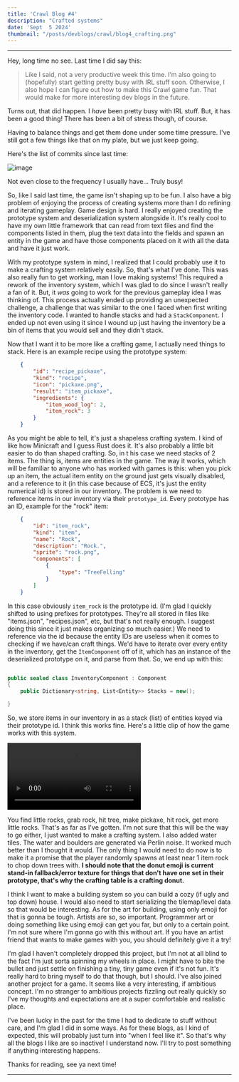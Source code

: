 ```yaml
---
title: 'Crawl Blog #4'
description: "Crafted systems"
date: 'Sept  5 2024'
thumbnail: "/posts/devblogs/crawl/blog4_crafting.png"
---
```



<Spotify src="track/3IiZ5QNMDWrRYS0EAeyWIU?si=08849215b4144a38" />
<hr>

Hey, long time no see. Last time I did say this:

>Like I said, not a very productive week this time. I’m also going to (hopefully) start getting pretty busy with IRL stuff soon. Otherwise, I also hope I can figure out how to make this Crawl game fun. That would make for more interesting dev blogs in the future.


Turns out, that did happen. I *have* been pretty busy with IRL stuff. But, it has been a good thing! There has been a bit of stress though, of course.

Having to balance things and get them done under some time pressure. I've still got a few things like that on my plate, but we just keep going.

Here's the list of commits since last time:

![image](/posts/devblogs/crawl/jul-august_commits.png)

Not even close to the frequency I usually have... Truly busy!

<BlogHeader title="Crafting Pivot"/>
  
So, like I said last time, the game isn't shaping up to be fun. I also have a big problem of enjoying the process of creating systems more than I do refining and iterating gameplay. Game design is hard. I really enjoyed creating the prototype system and deserialization system alongside it. It's really cool to have my own little framework that can read from text files and find the components listed in them, plug the text data into the fields and spawn an entity in the game and have those components placed on it with all the data and have it just work.
  
With my prototype system in mind, I realized that I could probably use it to make a crafting system relatively easily. So, that's what I've done. This was also really fun to get working, man I love making systems! This required a rework of the inventory system, which I was glad to do since I wasn't really a fan of it. But, it *was* going to work for the previous gameplay idea I was thinking of. This process actually ended up providing an unexpected challenge, a challenge that was similar to the one I faced when first writing the inventory code. I wanted to handle stacks and had a `StackComponent`. I ended up not even using it since I wound up just having the inventory be a bin of items that you would sell and they didn't stack.
  
Now that I want it to be more like a crafting game, I actually need things to stack. Here is an example recipe using the prototype system:

```json
    {
        "id": "recipe_pickaxe",
        "kind": "recipe",
        "icon": "pickaxe.png",
        "result": "item_pickaxe",
        "ingredients": {
            "item_wood_log": 2,
            "item_rock": 3
        }
    }

```
As you might be able to tell, it's just a shapeless crafting system. I kind of like how Minicraft and I guess Rust does it. It's also probably a little bit easier to do than shaped crafting. So, in t his case we need stacks of 2 items. The thing is, items are entities in the game. The way it works, which will be familiar to anyone who has worked with games is this: when you pick up an item, the actual item entity on the ground just gets visually disabled, and a reference to it (in this case because of ECS, it's just the entity numerical id) is stored in our inventory. The problem is we need to reference items in our inventory via their `prototype_id`. Every prototype has an ID, example for the "rock" item:

```json
    {
        "id": "item_rock",
        "kind": "item",
        "name": "Rock",
        "description": "Rock.",
        "sprite": "rock.png",
        "components": [
            {
                "type": "TreeFelling"
            }
        ]
    }

```
In this case obviously `item_rock` is the prototype id. (I'm glad I quickly shifted to using prefixes for prototypes. They're all stored in files like "items.json", "recipes.json", etc, but that's not really enough. I suggest doing this since it just makes organizing so much easier.) We need to reference via the id because the entity IDs are useless when it comes to checking if we have/can craft things. We'd have to iterate over every entity in the inventory, get the `ItemComponent` off of it, which has an instance of the deserialized prototype on it, and parse from that. So, we end up with this:

```cs

public sealed class InventoryComponent : Component
{
    public Dictionary<string, List<Entity>> Stacks = new();

}
```

So, we store items in our inventory in as a stack (list) of entities keyed via their prototype id. I think this works fine. Here's a little clip of how the game works with this system.

<video src="/posts/devblogs/crawl/crafting_gameplay.mp4" type="video/mp4" controls></video>

You find little rocks, grab rock, hit tree, make pickaxe, hit rock, get more little rocks. That's as far as I've gotten. I'm not sure that this will be the way to go either, I just wanted to make a crafting system. I also added water tiles. The water and boulders are generated via Perlin noise. It worked much better than I thought it would. The only thing I would need to do now is to make it a promise that the player randomly spawns at least near 1 item rock to chop down trees with. **I should note that the donut emoji is current stand-in fallback/error texture for things that don't have one set in their prototype, that's why the crafting table is a crafting donut.**

I think I want to make a building system so you can build a cozy (if ugly and top down) house. I would also need to start serializing the tilemap/level data so that would be interesting. As for the art for building, using only emoji for that is gonna be tough. Artists are so, so important. Programmer art or doing something like using emoji can get you far, but only to a certain point. I'm not sure where I'm gonna go with this without art. If you have an artist friend that wants to make games with you, you should definitely give it a try!

I'm glad I haven't completely dropped this project, but I'm not at all blind to the fact I'm just sorta spinning my wheels in place. I might have to bite the bullet and just settle on finishing a tiny, tiny game even if it's not fun. It's really hard to bring myself to do that though, but I should. I've also joined another project for a game. It seems like a very interesting, if ambitious concept. I'm no stranger to ambitious projects fizzling out really quickly so I've my thoughts and expectations are at a super comfortable and realistic place.

I've been lucky in the past for the time I had to dedicate to stuff without care, and I'm glad I did in some ways. As for these blogs, as I kind of expected, this will probably just turn into "when I feel like it". So that's why all the blogs I like are so inactive! I understand now. I'll try to post something if anything interesting happens. 

Thanks for reading, see ya next time!
<hr>
<Spotify src="track/5lrCiaF8NG0IhNSqJEwbs6?si=ffca164a804e41bb" />